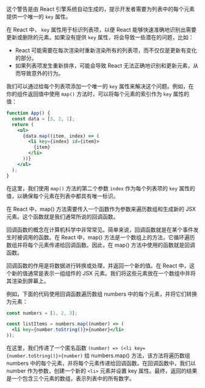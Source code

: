 这个警告是由 React 引擎系统自动生成的，提示开发者需要为列表中的每个元素提供一个唯一的 `key` 属性。

在 React 中， `key` 属性用于标识列表项，以便 React 能够快速准确地识别出需要更新或删除的元素。如果没有提供 `key` 属性，将会导致一些潜在的问题，比如：

- React 可能需要在每次渲染时重新渲染所有的列表项，而不仅仅是更新有变化的部分。
- 如果列表项发生重新排序，可能会导致 React 无法正确地识别和更新元素，从而导致意外的行为。

我们可以通过给每个列表项添加一个唯一的 `key` 属性来解决这个问题。例如，在你的组件返回值中使用 `map()` 方法时，可以将每个元素的索引作为 `key` 属性的值：

```jsx
function App() {
  const data = [3, 2, 1];
  return (
    <ul>
      {data.map((item, index) => (
        <li key={index} id={item}>
          {item}
        </li>
      ))}
    </ul>
  );
}
```

在这里，我们使用 `map()` 方法的第二个参数 `index` 作为每个列表项的 `key` 属性的值，以确保每个元素在列表中都具有唯一标识。

在 React 中，map() 方法需要传入一个函数作为参数来遍历数组和生成新的 JSX 元素。这个函数就是我们通常所说的回调函数。

回调函数的概念在计算机科学中非常常见。简单来说，回调函数就是在某个事件发生时被调用的函数。在 React 中，map() 方法是一个数组上的方法，它循环遍历数组并将每个元素传递给回调函数。因此，在 map() 方法中使用的函数就是回调函数。

回调函数的作用是将数据进行转换或处理，并返回一个新的值。在 React 中，这个新的值通常是表示一组组件的 JSX 元素。我们将这些元素放在一个数组中并将其渲染到屏幕上。

例如，下面的代码使用回调函数遍历数组 numbers 中的每个元素，并将它们转换为元素：

```jsx
const numbers = [1, 2, 3];

const listItems = numbers.map((number) => (
  <li key={number.toString()}>{number}</li>
));
```

在这里，我们传递了一个匿名函数 `(number) => (<li key={number.toString()}>{number)` 给 numbers.map() 方法，该方法将遍历数组 numbers 中的每个元素，并将每个元素传递给回调函数。在回调函数中，我们以 number 作为参数，创建一个新的 `<li>` 元素并设置 key 属性。最终，返回的结果是一个包含三个元素的数组，表示列表中的所有数字。